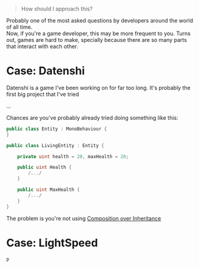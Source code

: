 
> How should I approach this?
  
Probably one of the most asked questions by developers around the world of all time.  
Now, if you're a game developer, this may be more frequent to you. Turns out, games are hard to make, specially
because there are so many parts that interact with each other.  


# Case: Datenshi
Datenshi is a game I've been working on for far too long. It's probably the first big project that I've tried 

...

Chances are you've probably already tried doing something like this: 
```csharp
public class Entity : MonoBehaviour {
}

public class LivingEntity : Entity {

    private uint health = 20, maxHealth = 20;

    public uint Health {
        /.../
    }

    public uint MaxHealth {
        /.../
    }
}
```

The problem is you're not using [Composition over Inheritance](https://en.wikipedia.org/wiki/Composition_over_inheritance)

# Case: LightSpeed
```csharp
p
```
